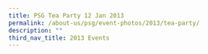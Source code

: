 ```yaml
---
title: PSG Tea Party 12 Jan 2013
permalink: /about-us/psg/event-photos/2013/tea-party/
description: ""
third_nav_title: 2013 Events
---
```

